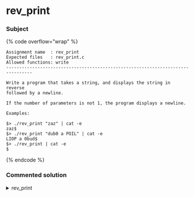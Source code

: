 # rev\_print

### Subject

{% code overflow="wrap" %}
```
Assignment name  : rev_print
Expected files   : rev_print.c
Allowed functions: write
--------------------------------------------------------------------------------

Write a program that takes a string, and displays the string in reverse
followed by a newline.

If the number of parameters is not 1, the program displays a newline.

Examples:

$> ./rev_print "zaz" | cat -e
zaz$
$> ./rev_print "dub0 a POIL" | cat -e
LIOP a 0bud$
$> ./rev_print | cat -e
$
```
{% endcode %}

### Commented solution

<details>

<summary>rev_print</summary>

{% code title="rev_print.c" overflow="wrap" lineNumbers="true" %}
```c
#include <unistd.h>

int main(int ac, char *av[])
{
    if (ac == 2)
    {
        int i;
        
        i = 0;
        /* looping over the whole string to find its length
         */
        while (av[1][i])
            i++;
        /* looping over the length of the string (length to 0)
         * and writing each character one by one
         */
        while (i--)
            write(1, &av[1][i], 1);
    }
    write(1, "\n", 1);
}
```
{% endcode %}

</details>
